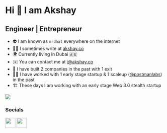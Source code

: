 Hi 👋 I am Akshay
==================

Engineer | Entrepreneur
---------
* 👽  I am known as `mrdhat` everywhere on the internet
* ✍🏻 I sometimes write at [akshay.co](https://akshay.co)
* 🌍  Currently living in Dubai 🇦🇪
* ✉️  You can contact me at [i@akshay.co](mailto:i@akshay.co)
* 🧠  I have built 2 companies in the past with 1 exit
* 👷‍♂️  I have worked with 1 early stage startup & 1 scaleup ([@postmanlabs](https://github.com/postmanlabs)) in the past
* 🏗️  These days I am working with an early stage Web 3.0 stealth startup

<a href="https://www.github.com/mrdhat" target="_blank" rel="noreferrer"><img
src="https://img.shields.io/github/followers/mrdhat?logo=github&style=for-the-badge&color=3382ed&labelColor=1c1917" /></a>


### Socials

<p align="left">
<a href="https://www.twitter.com/mrdhat" target="_blank" rel="noreferrer"><img src="https://raw.githubusercontent.com/danielcranney/readme-generator/main/public/icons/socials/twitter.svg" width="32" height="32" /></a>
<a href="https://www.linkedin.com/in/mrdhat/" target="_blank" rel="noreferrer"><img src="https://raw.githubusercontent.com/danielcranney/readme-generator/main/public/icons/socials/linkedin.svg" width="32" height="32" /></a>
</p>
